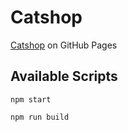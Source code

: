 # Catshop

[Catshop](https://pchq.github.io/tst-catshop/) on GitHub Pages

## Available Scripts
`npm start`

`npm run build`
